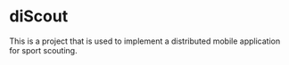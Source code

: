 # diScout
This is a project that is used to implement a distributed mobile application for sport scouting.
